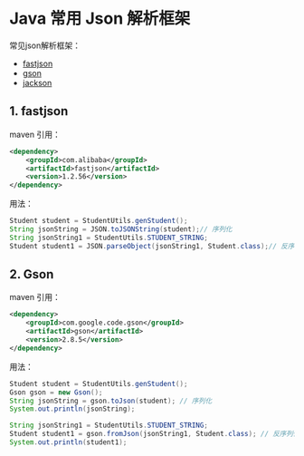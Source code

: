 # Java 常用 Json 解析框架

常见json解析框架：

- [fastjson](https://github.com/alibaba/fastjson)
- [gson](https://github.com/google/gson)
- [jackson](https://github.com/FasterXML/jackson-databind)

## 1. fastjson

maven 引用：

```xml
<dependency>
    <groupId>com.alibaba</groupId>
    <artifactId>fastjson</artifactId>
    <version>1.2.56</version>
</dependency>
```

用法：

```java
Student student = StudentUtils.genStudent();
String jsonString = JSON.toJSONString(student);// 序列化
String jsonString1 = StudentUtils.STUDENT_STRING;
Student student1 = JSON.parseObject(jsonString1, Student.class);// 反序列化
```

## 2. Gson

maven 引用：

```xml
<dependency>
    <groupId>com.google.code.gson</groupId>
    <artifactId>gson</artifactId>
    <version>2.8.5</version>
</dependency>
```

用法：

```java
Student student = StudentUtils.genStudent();
Gson gson = new Gson();
String jsonString = gson.toJson(student); // 序列化
System.out.println(jsonString);

String jsonString1 = StudentUtils.STUDENT_STRING;
Student student1 = gson.fromJson(jsonString1, Student.class); // 反序列化
System.out.println(student1);
```

